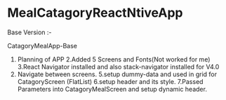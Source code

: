 # MealCatagoryReactNtiveApp
Base Version :- 

CatagoryMealApp-Base

1. Planning of APP
2.Added 5 Screens and Fonts(Not worked for me)
3.React Navigator installed and also stack-navigator installed for V4.0
4. Navigate between screens.
5.setup dummy-data and used in grid for CatagoryScreen (FlatList)
6.setup header and its style.
7.Passed Parameters into CatagoryMealScreen and setup dynamic header.
